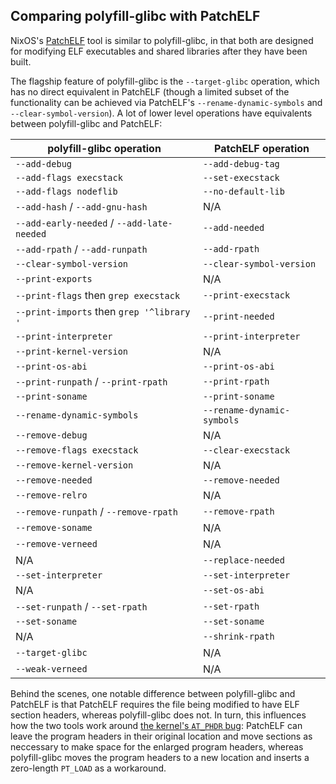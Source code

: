 ## Comparing polyfill-glibc with PatchELF

NixOS's [PatchELF](https://github.com/NixOS/patchelf) tool is similar to polyfill-glibc, in that both are designed for modifying ELF executables and shared libraries after they have been built.

The flagship feature of polyfill-glibc is the `--target-glibc` operation, which has no direct equivalent in PatchELF (though a limited subset of the functionality can be achieved via PatchELF's `--rename-dynamic-symbols` and `--clear-symbol-version`). A lot of lower level operations have equivalents between polyfill-glibc and PatchELF:

| polyfill-glibc operation | PatchELF operation |
| ----------- | -------- |
| `--add-debug` | `--add-debug-tag` |
| `--add-flags execstack` | `--set-execstack` |
| `--add-flags nodeflib` | `--no-default-lib` |
| `--add-hash` / `--add-gnu-hash` | N/A |
| `--add-early-needed` / `--add-late-needed` | `--add-needed` |
| `--add-rpath` / `--add-runpath` | `--add-rpath` |
| `--clear-symbol-version` | `--clear-symbol-version` |
| `--print-exports` | N/A |
| `--print-flags` then `grep execstack` | `--print-execstack` |
| `--print-imports` then `grep '^library '` | `--print-needed` |
| `--print-interpreter` | `--print-interpreter` |
| `--print-kernel-version` | N/A |
| `--print-os-abi` | `--print-os-abi` |
| `--print-runpath` / `--print-rpath` | `--print-rpath` |
| `--print-soname` | `--print-soname` |
| `--rename-dynamic-symbols` | `--rename-dynamic-symbols` |
| `--remove-debug` | N/A |
| `--remove-flags execstack` | `--clear-execstack` |
| `--remove-kernel-version` | N/A |
| `--remove-needed` | `--remove-needed` |
| `--remove-relro` | N/A |
| `--remove-runpath` / `--remove-rpath` | `--remove-rpath` |
| `--remove-soname` | N/A |
| `--remove-verneed` | N/A |
| N/A | `--replace-needed` |
| `--set-interpreter` | `--set-interpreter` |
| N/A | `--set-os-abi` |
| `--set-runpath` / `--set-rpath` | `--set-rpath` |
| `--set-soname` | `--set-soname` |
| N/A | `--shrink-rpath` |
| `--target-glibc` | N/A |
| `--weak-verneed` | N/A |

Behind the scenes, one notable difference between polyfill-glibc and PatchELF is that PatchELF requires the file being modified to have ELF section headers, whereas polyfill-glibc does not. In turn, this influences how the two tools work around [the kernel's `AT_PHDR` bug](Kernel_AT_PHDR_bug.md): PatchELF can leave the program headers in their original location and move sections as neccessary to make space for the enlarged program headers, whereas polyfill-glibc moves the program headers to a new location and inserts a zero-length `PT_LOAD` as a workaround.
